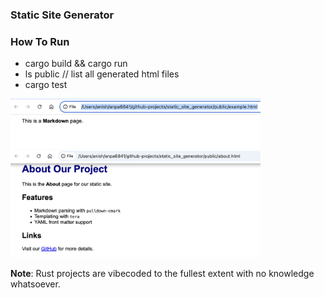### Static Site Generator

### How To Run

- cargo build && cargo run
- ls public // list all generated html files
- cargo test

<img src="./example.png" alt="drawing" width="400"/>

<img src="./about.png" alt="drawing" width="400"/>

**Note**: Rust projects are vibecoded to the fullest extent with no knowledge whatsoever.
